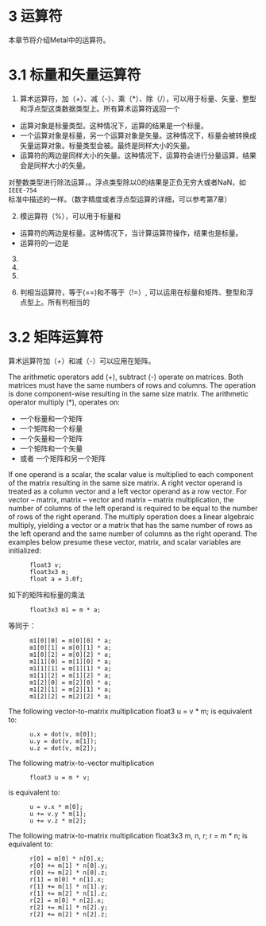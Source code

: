 # 3 运算符

本章节将介绍Metal中的运算符。

# 3.1 标量和矢量运算符

1. 算术运算符，加（+）、减（-）、乘（*）、除（/），可以用于标量、矢量、整型和浮点型这类数据类型上。所有算术运算符返回一个

* 运算对象是标量类型。这种情况下，运算的结果是一个标量。
* 一个运算对象是标量，另一个运算对象是矢量。这种情况下，标量会被转换成矢量运算对象。标量类型会被。最终是同样大小的矢量。
* 运算符的两边是同样大小的矢量。这种情况下，运算符会进行分量运算，结果会是同样大小的矢量。

对整数类型进行除法运算，。浮点类型除以0的结果是正负无穷大或者NaN，如`IEEE-754`标准中描述的一样。（数字精度或者浮点型运算的详细，可以参考第7章）

2. 模运算符（%），可以用于标量和

* 运算符的两边是标量。这种情况下，当计算运算符操作，结果也是标量。
* 运算符的一边是

3. 

4. 


5. 

6. 判相当运算符，等于(==)和不等于（!=）, 可以运用在标量和矩阵、整型和浮点型上。所有判相当的

# 3.2 矩阵运算符

算术运算符加（+）和减（-）可以应用在矩阵。

The arithmetic operators add (+), subtract (-) operate on matrices. Both matrices must have the same numbers of rows and columns. The operation is done component-wise resulting in the same size matrix. The arithmetic operator multiply (*), operates on:

* 一个标量和一个矩阵
* 一个矩阵和一个标量
* 一个矢量和一个矩阵
* 一个矩阵和一个矢量
* 或者 一个矩阵和另一个矩阵

If one operand is a scalar, the scalar value is multiplied to each component of the matrix resulting in the same size matrix. A right vector operand is treated as a column vector and a left vector operand as a row vector. For vector – matrix, matrix – vector and matrix – matrix multiplication, the number of columns of the left operand is required to be equal to the number of rows of the right operand. The multiply operation does a linear algebraic multiply, yielding a vector or a matrix that has the same number of rows as the left operand and the same number of columns as the right operand.
The examples below presume these vector, matrix, and scalar variables are initialized:

```
      float3 v;
      float3x3 m;
      float a = 3.0f;
```

如下的矩阵和标量的乘法

```
      float3x3 m1 = m * a;
```

等同于：

```
      m1[0][0] = m[0][0] * a;
      m1[0][1] = m[0][1] * a;
      m1[0][2] = m[0][2] * a;
      m1[1][0] = m[1][0] * a;
      m1[1][1] = m[1][1] * a;
      m1[1][2] = m[1][2] * a;
      m1[2][0] = m[2][0] * a;
      m1[2][1] = m[2][1] * a;
      m1[2][2] = m[2][2] * a;
```


The following vector-to-matrix multiplication
      float3 u = v * m;
is equivalent to:

```
      u.x = dot(v, m[0]);
      u.y = dot(v, m[1]);
      u.z = dot(v, m[2]);
```
The following matrix-to-vector multiplication

```metal
      float3 u = m * v;
```
is equivalent to:

```metal
      u = v.x * m[0];
      u += v.y * m[1];
      u += v.z * m[2];
```

The following matrix-to-matrix multiplication
float3x3 m, n, r;  r = m * n;
is equivalent to:

```
      r[0] = m[0] * n[0].x;
      r[0] += m[1] * n[0].y;
      r[0] += m[2] * n[0].z;
      r[1] = m[0] * n[1].x;
      r[1] += m[1] * n[1].y;
      r[1] += m[2] * n[1].z;
      r[2] = m[0] * n[2].x;
      r[2] += m[1] * n[2].y;
      r[2] += m[2] * n[2].z;
```
